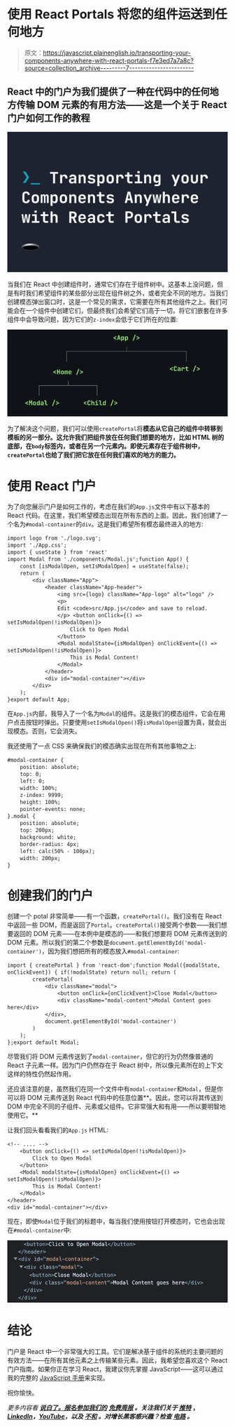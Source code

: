 # 使用 React Portals 将您的组件运送到任何地方

> 原文：<https://javascript.plainenglish.io/transporting-your-components-anywhere-with-react-portals-f7e3ed7a7a8c?source=collection_archive---------7----------------------->

## React 中的门户为我们提供了一种在代码中的任何地方传输 DOM 元素的有用方法——这是一个关于 React 门户如何工作的教程

![](img/321930c9f975524979be56f0748be003.png)

当我们在 React 中创建组件时，通常它们存在于组件树中。这基本上没问题，但是有时我们希望组件的某些部分出现在组件树之外，或者完全不同的地方。当我们创建模态弹出窗口时，这是一个常见的需求，它需要在所有其他组件之上。我们可能会在一个组件中创建它们，但最终我们会希望它们高于一切，将它们嵌套在许多组件中会导致问题，因为它们的`z-index`会低于它们所在的位置:

![](img/4c95c3daede6e85d8d7230a0361b478d.png)

为了解决这个问题，我们可以使用`createPortal`将**模态从它自己的组件中转移到模板的另一部分。这允许我们把组件放在任何我们想要的地方，比如 HTML 树的底部，在`body`标签内，或者在另一个元素内。即使元素存在于组件树中，`createPortal`也给了我们把它放在任何我们喜欢的地方的能力。**

# 使用 React 门户

为了向您展示门户是如何工作的，考虑在我们的`App.js`文件中有以下基本的 React 代码。在这里，我们希望模态出现在所有东西的上面。因此，我们创建了一个名为`#modal-container`的`div`。这是我们希望所有模态最终进入的地方:

```
import logo from './logo.svg';
import './App.css';
import { useState } from 'react'
import Modal from './components/Modal.js';function App() {
    const [isModalOpen, setIsModalOpen] = useState(false);
    return (
        <div className="App">
            <header className="App-header">
                <img src={logo} className="App-logo" alt="logo" />
                <p>
                Edit <code>src/App.js</code> and save to reload.
                </p> <button onClick={() => setIsModalOpen(!isModalOpen)}>
                    Click to Open Modal
                </button>
                <Modal modalState={isModalOpen} onClickEvent={() => setIsModalOpen(!isModalOpen)}>
                    This is Modal Content!
                </Modal>
            </header>
            <div id="modal-container"></div>
        </div>
    );
}export default App;
```

在`App.js`内部，我导入了一个名为`Modal`的组件。这是我们的模态组件，它会在用户点击按钮时弹出。只要使用`setIsModalOpen()`将`isModalOpen`设置为真，就会出现模态。否则，它会消失。

我还使用了一点 CSS 来确保我们的模态确实出现在所有其他事物之上:

```
#modal-container {
    position: absolute;
    top: 0;
    left: 0;
    width: 100%;
    z-index: 9999;
    height: 100%;
    pointer-events: none;
}.modal {
    position: absolute;
    top: 200px;
    background: white;
    border-radius: 4px;
    left: calc(50% - 100px);
    width: 200px;
}
```

# 创建我们的门户

创建一个 potal 非常简单——有一个函数，`createPortal()`。我们没有在 React 中返回一些 DOM，而是返回了`Portal`。`createPortal()`接受两个参数——我们想要返回的 DOM 元素——在本例中是模态的——和我们想要将 DOM 元素传送到的 DOM 元素。所以我们的第二个参数是`document.getElementById('modal-container')`，因为我们想把所有的模态放入`#modal-container`:

```
import { createPortal } from 'react-dom';function Modal({modalState, onClickEvent}) { if(!modalState) return null; return (
        createPortal(
            <div className="modal">
                <button onClick={onClickEvent}>Close Modal</button>
                <div className="modal-content">Modal Content goes here</div>
            </div>, 
            document.getElementById('modal-container')
        )
    );
};export default Modal;
```

尽管我们将 DOM 元素传送到了`modal-container`，但它的行为仍然像普通的 React 子元素一样。因为门户仍然存在于 React 树中，所以像元素所在的上下文这样的特性仍然起作用。

还应该注意的是，虽然我们在同一个文件中有`modal-container`和`Modal`，但是你可以将 DOM 元素传送到 React 代码中的任意位置**。因此，您可以将其传送到 DOM 中完全不同的子组件、元素或父组件。它非常强大和有用——所以要明智地使用它。**

让我们回头看看我们的`App.js` HTML:

```
<!-- .... -->
    <button onClick={() => setIsModalOpen(!isModalOpen)}>
        Click to Open Modal
    </button>
    <Modal modalState={isModalOpen} onClickEvent={() => setIsModalOpen(!isModalOpen)}>
        This is Modal Content!
    </Modal>
</header>
<div id="modal-container"></div>
```

现在，即使`Modal`位于我们的标题中，每当我们使用按钮打开模态时，它也会出现在`#modal-container`中:

![](img/b520fcad7e7cd8bc395231a0fabdb597.png)

# 结论

门户是 React 中一个非常强大的工具。它们是解决基于组件的系统的主要问题的有效方法——在所有其他元素之上传输某些元素。因此，我希望您喜欢这个 React 门户指南。如果你正在学习 React，我建议你先掌握 JavaScript——这可以通过我的完整的 [JavaScript 手册](https://fjolt.com/series/learn-javascript)来实现。

祝你愉快。

*更多内容看* [***说白了。报名参加我们的***](https://plainenglish.io/) **[***免费周报***](http://newsletter.plainenglish.io/) *。关注我们关于* [***推特***](https://twitter.com/inPlainEngHQ) ，[***LinkedIn***](https://www.linkedin.com/company/inplainenglish/)*，*[***YouTube***](https://www.youtube.com/channel/UCtipWUghju290NWcn8jhyAw)*，以及* [***不和***](https://discord.gg/GtDtUAvyhW) *。对增长黑客感兴趣？检查* [***电路***](https://circuit.ooo/) *。***